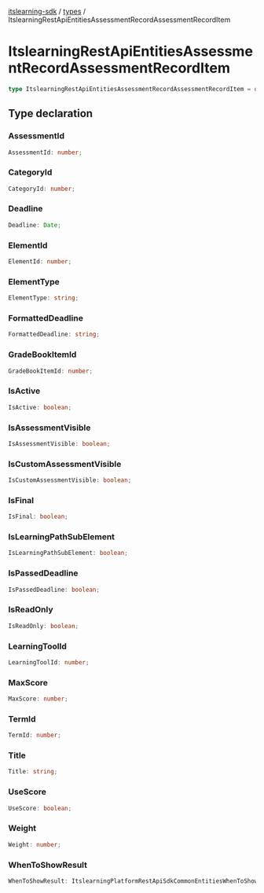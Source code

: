 [itslearning-sdk](../../modules.md) / [types](../index.md) / ItslearningRestApiEntitiesAssessmentRecordAssessmentRecordItem

# ItslearningRestApiEntitiesAssessmentRecordAssessmentRecordItem

```ts
type ItslearningRestApiEntitiesAssessmentRecordAssessmentRecordItem = object;
```

## Type declaration

### AssessmentId

```ts
AssessmentId: number;
```

### CategoryId

```ts
CategoryId: number;
```

### Deadline

```ts
Deadline: Date;
```

### ElementId

```ts
ElementId: number;
```

### ElementType

```ts
ElementType: string;
```

### FormattedDeadline

```ts
FormattedDeadline: string;
```

### GradeBookItemId

```ts
GradeBookItemId: number;
```

### IsActive

```ts
IsActive: boolean;
```

### IsAssessmentVisible

```ts
IsAssessmentVisible: boolean;
```

### IsCustomAssessmentVisible

```ts
IsCustomAssessmentVisible: boolean;
```

### IsFinal

```ts
IsFinal: boolean;
```

### IsLearningPathSubElement

```ts
IsLearningPathSubElement: boolean;
```

### IsPassedDeadline

```ts
IsPassedDeadline: boolean;
```

### IsReadOnly

```ts
IsReadOnly: boolean;
```

### LearningToolId

```ts
LearningToolId: number;
```

### MaxScore

```ts
MaxScore: number;
```

### TermId

```ts
TermId: number;
```

### Title

```ts
Title: string;
```

### UseScore

```ts
UseScore: boolean;
```

### Weight

```ts
Weight: number;
```

### WhenToShowResult

```ts
WhenToShowResult: ItslearningPlatformRestApiSdkCommonEntitiesWhenToShowResult;
```
